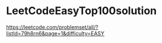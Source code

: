 # LeetCodeEasyTop100solution
https://leetcode.com/problemset/all/?listId=79h8rn6&page=1&difficulty=EASY
